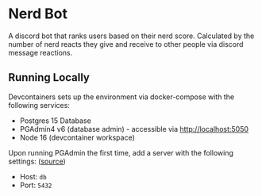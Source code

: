 # Nerd Bot

A discord bot that ranks users based on their nerd score. Calculated by the number of nerd reacts they give and receive to other people via discord message reactions.

## Running Locally

Devcontainers sets up the environment via docker-compose with the following services:

- Postgres 15 Database
- PGAdmin4 v6 (database admin) - accessible via [http://localhost:5050](http://localhost:5050)
- Node 16 (devcontainer workspace)

Upon running PGAdmin the first time, add a server with the following settings: ([source](https://stackoverflow.com/a/51172659))

- Host: `db`
- Port: `5432`
